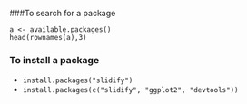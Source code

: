 ###To search for a package
```
a <- available.packages()
head(rownames(a),3)
```

### To install a package
  * `install.packages("slidify")`
  * `install.packages(c("slidify", "ggplot2", "devtools"))`
  
###
